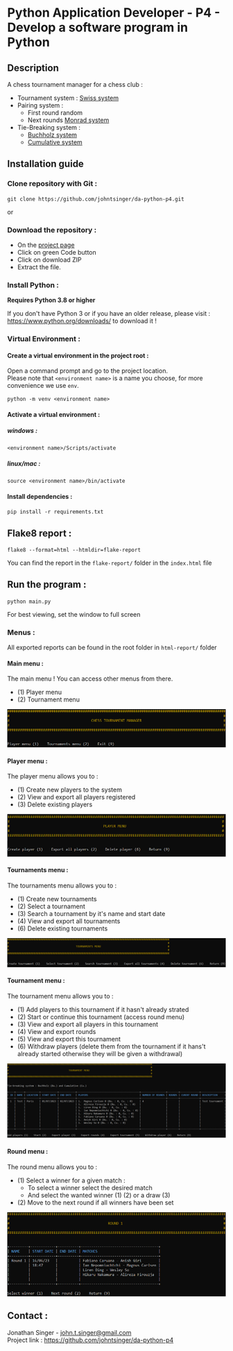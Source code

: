 # Python Application Developer - P4 - Develop a software program in Python

## Description

A chess tournament manager for a chess club :
- Tournament system : [Swiss system](https://en.wikipedia.org/wiki/Swiss-system_tournament)
- Pairing system :
  - First round random
  - Next rounds [Monrad system](https://en.wikipedia.org/wiki/Swiss-system_tournament#Monrad_system)
- Tie-Breaking system :
  - [Buchholz system](https://en.wikipedia.org/wiki/Buchholz_system)
  - [Cumulative system](https://en.wikipedia.org/wiki/Tie-breaking_in_Swiss-system_tournaments#Cumulative)

## Installation guide

### Clone repository with Git :

    git clone https://github.com/johntsinger/da-python-p4.git
    
or

### Download the repository :

- On the [project page](https://github.com/johntsinger/da-python-p4)
- Click on green Code button
- Click on download ZIP
- Extract the file.

### Install Python :

**Requires Python 3.8 or higher**

If you don't have Python 3 or if you have an older release, please visit : https://www.python.org/downloads/ to download it !

### Virtual Environment :

#### Create a virtual environment in the project root :

Open a command prompt and go to the project location.\
Please note that `<environment name>` is a name you choose, for more convenience we use `env`.

    python -m venv <environment name>

#### Activate a virtual environment :

##### windows :

    <environment name>/Scripts/activate
    
##### linux/mac :

    source <environment name>/bin/activate
    
#### Install dependencies :

    pip install -r requirements.txt
    
## Flake8 report :

    flake8 --format=html --htmldir=flake-report
You can find the report in the `flake-report/` folder in the `index.html` file
    
## Run the program :

    python main.py

For best viewing, set the window to full screen

### Menus :

All exported reports can be found in the root folder in `html-report/` folder

#### Main menu :

The main menu ! You can access other menus from there.
- (1) Player menu
- (2) Tournament menu

![main_menu](img/main_menu.png)

#### Player menu :

The player menu allows you to :
- (1) Create new players to the system
- (2) View and export all players registered
- (3) Delete existing players

![player menu](img/player_menu.png)

#### Tournaments menu :

The tournaments menu allows you to :
- (1) Create new tournaments
- (2) Select a tournament
- (3) Search a tournament by it's name and start date
- (4) View and export all tournaments
- (6) Delete existing tournaments

![tournaments menu](img/tournaments_menu.png)

#### Tournament menu :

The tournament menu allows you to :
- (1) Add players to this tournament if it hasn't already strated
- (2) Start or continue this tournament (access round menu)
- (3) View and export all players in this tournament
- (4) View and export rounds
- (5) View and export this tournament
- (6) Withdraw players (delete them from the tournament if it hans't already started otherwise they will be given a withdrawal)

![tournament menu](img/tournament_menu.png)

#### Round menu :
The round menu allows you to :
- (1) Select a winner for a given match :
  - To select a winner select the desired match
  - And select the wanted winner (1) (2) or a draw (3)
- (2) Move to the next round if all winners have been set

![round menu](img/round_menu.png)

## Contact :
Jonathan Singer - john.t.singer@gmail.com\
Project link : https://github.com/johntsinger/da-python-p4
